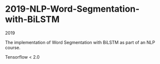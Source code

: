 # 2019-NLP-Word-Segmentation-with-BiLSTM

2019

The implementation of Word Segmentation with BiLSTM as part of an NLP course.

Tensorflow < 2.0
